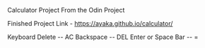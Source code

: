 Calculator Project
From the Odin Project

Finished Project Link - https://ayaka.github.io/calculator/

Keyboard 
Delete -- AC
Backspace -- DEL
Enter or Space Bar -- =
